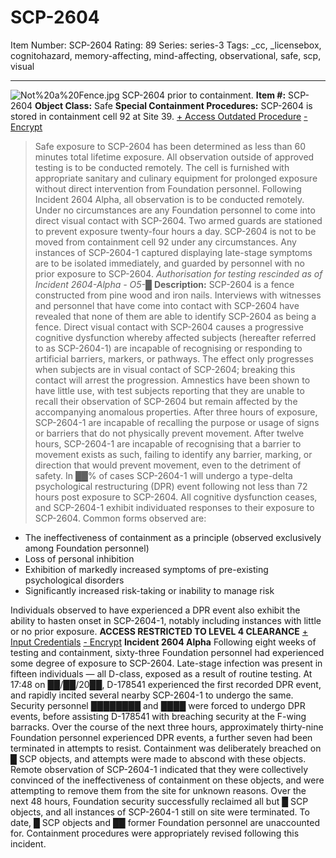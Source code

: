 # SCP-2604
Item Number: SCP-2604
Rating: 89
Series: series-3
Tags: _cc, _licensebox, cognitohazard, memory-affecting, mind-affecting, observational, safe, scp, visual

---

![Not%20a%20Fence.jpg](https://scp-wiki.wdfiles.com/local--files/scp-2604/Not%20a%20Fence.jpg)
SCP-2604 prior to containment.
**Item #:** SCP-2604
**Object Class:** Safe
**Special Containment Procedures:** SCP-2604 is stored in containment cell 92 at Site 39.
[\+ Access Outdated Procedure](javascript:;)
[\- Encrypt](javascript:;)
> Safe exposure to SCP-2604 has been determined as less than 60 minutes total lifetime exposure. All observation outside of approved testing is to be conducted remotely. The cell is furnished with appropriate sanitary and culinary equipment for prolonged exposure without direct intervention from Foundation personnel.
Following Incident 2604 Alpha, all observation is to be conducted remotely. Under no circumstances are any Foundation personnel to come into direct visual contact with SCP-2604. Two armed guards are stationed to prevent exposure twenty-four hours a day. SCP-2604 is not to be moved from containment cell 92 under any circumstances. Any instances of SCP-2604-1 captured displaying late-stage symptoms are to be isolated immediately, and guarded by personnel with no prior exposure to SCP-2604.
_Authorisation for testing rescinded as of Incident 2604-Alpha - O5-█_
**Description:** SCP-2604 is a fence constructed from pine wood and iron nails. Interviews with witnesses and personnel that have come into contact with SCP-2604 have revealed that none of them are able to identify SCP-2604 as being a fence.
Direct visual contact with SCP-2604 causes a progressive cognitive dysfunction whereby affected subjects (hereafter referred to as SCP-2604-1) are incapable of recognising or responding to artificial barriers, markers, or pathways. The effect only progresses when subjects are in visual contact of SCP-2604; breaking this contact will arrest the progression. Amnestics have been shown to have little use, with test subjects reporting that they are unable to recall their observation of SCP-2604 but remain affected by the accompanying anomalous properties.
After three hours of exposure, SCP-2604-1 are incapable of recalling the purpose or usage of signs or barriers that do not physically prevent movement. After twelve hours, SCP-2604-1 are incapable of recognising that a barrier to movement exists as such, failing to identify any barrier, marking, or direction that would prevent movement, even to the detriment of safety.
In ██% of cases SCP-2604-1 will undergo a type-delta psychological restructuring (DPR) event following not less than 72 hours post exposure to SCP-2604. All cognitive dysfunction ceases, and SCP-2604-1 exhibit individuated responses to their exposure to SCP-2604. Common forms observed are:
  * The ineffectiveness of containment as a principle (observed exclusively among Foundation personnel)
  * Loss of personal inhibition
  * Exhibition of markedly increased symptoms of pre-existing psychological disorders
  * Significantly increased risk-taking or inability to manage risk

Individuals observed to have experienced a DPR event also exhibit the ability to hasten onset in SCP-2604-1, notably including instances with little or no prior exposure.
**ACCESS RESTRICTED TO LEVEL 4 CLEARANCE**
[\+ Input Credentials](javascript:;)
[\- Encrypt](javascript:;)
**Incident 2604 Alpha**
Following eight weeks of testing and containment, sixty-three Foundation personnel had experienced some degree of exposure to SCP-2604. Late-stage infection was present in fifteen individuals — all D-class, exposed as a result of routine testing. At 17:48 on ██/██/20██, D-178541 experienced the first recorded DPR event, and rapidly incited several nearby SCP-2604-1 to undergo the same. Security personnel ████████ and ████ were forced to undergo DPR events, before assisting D-178541 with breaching security at the F-wing barracks.
Over the course of the next three hours, approximately thirty-nine Foundation personnel experienced DPR events, a further seven had been terminated in attempts to resist. Containment was deliberately breached on █ SCP objects, and attempts were made to abscond with these objects. Remote observation of SCP-2604-1 indicated that they were collectively convinced of the ineffectiveness of containment on these objects, and were attempting to remove them from the site for unknown reasons.
Over the next 48 hours, Foundation security successfully reclaimed all but █ SCP objects, and all instances of SCP-2604-1 still on site were terminated. To date, █ SCP objects and ██ former Foundation personnel are unaccounted for. Containment procedures were appropriately revised following this incident.